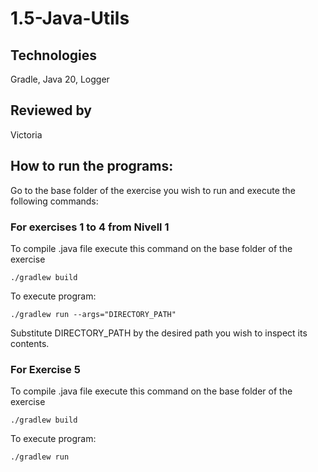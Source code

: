 # 1.5-Java-Utils

## Technologies
Gradle, Java 20, Logger
## Reviewed by
Victoria

## How to run the programs:
Go to the base folder of the exercise you wish to run and execute the following commands:

### For exercises 1 to 4 from Nivell 1

To compile .java file execute this command on the base folder of the exercise

```./gradlew build```

To execute program:

```./gradlew run --args="DIRECTORY_PATH"```

Substitute DIRECTORY_PATH by the desired path you wish to inspect its contents.


### For Exercise 5

To compile .java file execute this command on the base folder of the exercise

```./gradlew build```

To execute program:

```./gradlew run```
